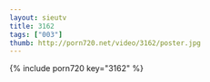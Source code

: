 ```yaml
--- 
layout: sieutv
title: 3162
tags: ["003"]
thumb: http://porn720.net/video/3162/poster.jpg
---
```

{% include porn720 key="3162" %} 
